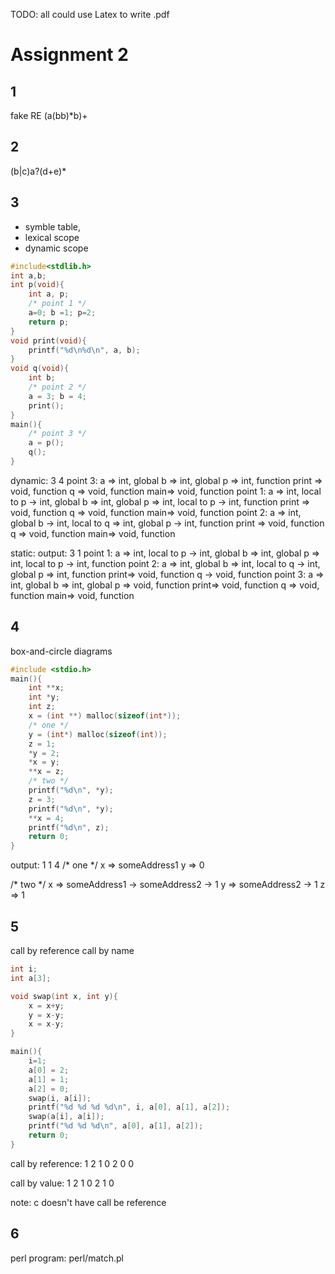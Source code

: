 TODO: all
could use Latex to write .pdf

# Assignment 2

## 1
fake RE
(a(bb)*b)+

## 2
(b|c)a?(d+e)*

## 3
- symble table,
- lexical scope
- dynamic scope
```C
#include<stdlib.h>
int a,b;
int p(void){
    int a, p;
    /* point 1 */
    a=0; b =1; p=2;
    return p;
}
void print(void){
    printf("%d\n%d\n", a, b);
}
void q(void){
    int b;
    /* point 2 */
    a = 3; b = 4;
    print();
}
main(){
    /* point 3 */
    a = p();
    q();
}
```
dynamic:
3
4
    point 3:
        a   => int, global
        b   => int, global
        p   => int, function
        print => void, function
        q   => void, function
        main=> void, function
    point 1:
        a   => int, local to p
            -> int, global
        b   => int, global
        p   => int, local to p
            -> int, function
        print => void, function
        q   => void, function
        main=> void, function
    point 2:
        a   => int, global
        b   -> int, local to q
            => int, global
        p   -> int, function
        print => void, function
        q   => void, function
        main=> void, function

static:
output:
3
1
    point 1:
        a   => int, local to p
            -> int, global
        b   => int, global
        p   => int, local to p
            -> int, function
    point 2:
        a   => int, global
        b   => int, local to q
            -> int, global
        p   => int, function
        print=> void, function
        q   -> void, function
    point 3:
        a   => int, global
        b   => int, global
        p   => void, function
        print=> void, function
        q   => void, function
        main=> void, function


## 4
box-and-circle diagrams
```C
#include <stdio.h>
main(){
    int **x;
    int *y;
    int z;
    x = (int **) malloc(sizeof(int*));
    /* one */
    y = (int*) malloc(sizeof(int));
    z = 1;
    *y = 2;
    *x = y;
    **x = z;
    /* two */
    printf("%d\n", *y);
    z = 3;
    printf("%d\n", *y);
    **x = 4;
    printf("%d\n", z);
    return 0;
}
```
output:
1
1
4
/* one */
x => someAddress1
y => 0

/* two */
x => someAddress1 -> someAddress2 -> 1
y => someAddress2 -> 1
z => 1

## 5
call by reference
call by name
```C
int i;
int a[3];

void swap(int x, int y){
    x = x+y;
    y = x-y;
    x = x-y;
}

main(){
    i=1;
    a[0] = 2;
    a[1] = 1;
    a[2] = 0;
    swap(i, a[i]);
    printf("%d %d %d %d\n", i, a[0], a[1], a[2]);
    swap(a[i], a[i]);
    printf("%d %d %d\n", a[0], a[1], a[2]);
    return 0;
}
```
call by reference:
1 2 1 0
2 0 0

call by value:
1 2 1 0
2 1 0

note: c doesn't have call be reference

## 6
perl program: perl/match.pl

